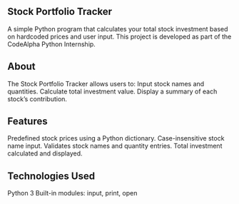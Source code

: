 ## Stock Portfolio Tracker
A simple Python program that calculates your total stock investment based on hardcoded prices and user input.
This project is developed as part of the CodeAlpha Python Internship.

## About
The Stock Portfolio Tracker allows users to:
Input stock names and quantities.
Calculate total investment value.
Display a summary of each stock’s contribution.

## Features
Predefined stock prices using a Python dictionary.
Case-insensitive stock name input.
Validates stock names and quantity entries.
Total investment calculated and displayed.

## Technologies Used
Python 3
Built-in modules: input, print, open
